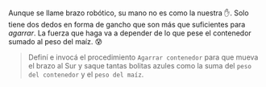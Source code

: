 <gs-attire attire-url="https://raw.githubusercontent.com/MumukiProject/mumuki-guia-gobstones-brazos-roboticos/master/assets/attires/config_1581000402295.json"></gs-attire>

Aunque se llame brazo robótico, su mano no es como la nuestra :hand:. Solo tiene dos dedos en forma de gancho que son más que suficientes para _agarrar_. La fuerza que haga va a depender de lo que pese el contenedor sumado al peso del maíz. :cold_sweat:

> Definí e invocá el procedimiento `Agarrar contenedor` para que mueva el brazo al Sur y saque tantas bolitas azules como la suma del `peso del contenedor` y el `peso del maíz`.
